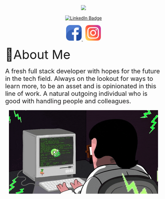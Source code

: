 <div id="header" align="center">
  <img src="https://media.giphy.com/media/M9gbBd9nbDrOTu1Mqx/giphy.gif" width="100"/>
</div>

<p align="center">
  <a href="https://www.linkedin.com/in/jann-louie-almirante-035565234/"><img src="https://img.shields.io/badge/LinkedIn-blue?style=for-the-badge&logo=linkedin&logoColor=white" alt="LinkedIn Badge"></a>
</p>
<div align="center">
  <a style="" href="https://web.facebook.com/yesitslui">
    <img src="facebook.png" width="50"/>
  </a>
  &nbsp;
  <a href="https://www.instagram.com/no_not_lui/">
    <img src="instagram.png" width="50"/>
  </a>

  <!-- <img src="https://komarev.com/ghpvc/?username=lui523202&style=flat-square&color=blue" alt=""/> -->
</div>

<br>

<div style="display: flex; flex-direction: column;">
  <span style="font-size: 40px;">🤵About Me</span>
  <br>
  <span style="font-size: 20px;">A fresh full stack developer with hopes for the future in the tech field. Always on the lookout for ways to learn more, to be an asset and is opinionated in this line of work. A natural outgoing individual who is good with handling people and colleagues.</span>
</div>

<br>

<div align="center" style="">
  <img src="coding.gif"/>
</div>
